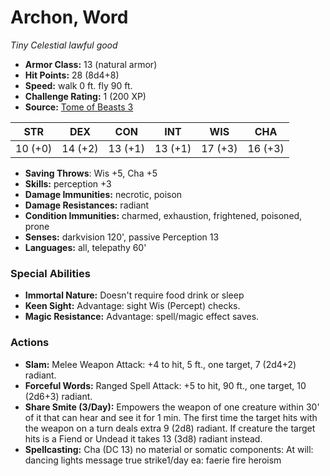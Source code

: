 # Archon, Word

*Tiny* *Celestial* *lawful good*

- **Armor Class:** 13 (natural armor)
- **Hit Points:** 28 (8d4+8)
- **Speed:** walk 0 ft. fly 90 ft.
- **Challenge Rating:** 1 (200 XP)
- **Source:** [Tome of Beasts 3](https://koboldpress.com/kpstore/product/tome-of-beasts-2-for-5th-edition/)

| STR | DEX | CON | INT | WIS | CHA |
| --- | --- | --- | --- | --- | --- |
| 10 (+0) | 14 (+2) | 13 (+1) | 13 (+1) | 17 (+3) | 16 (+3) |

- **Saving Throws**: Wis +5, Cha +5
- **Skills:** perception +3
- **Damage Immunities:** necrotic, poison
- **Damage Resistances:** radiant
- **Condition Immunities:** charmed, exhaustion, frightened, poisoned, prone
- **Senses:** darkvision 120', passive Perception 13
- **Languages:** all, telepathy 60'
### Special Abilities
- **Immortal Nature:** Doesn't require food drink or sleep
- **Keen Sight:** Advantage: sight Wis (Percept) checks.
- **Magic Resistance:** Advantage: spell/magic effect saves.
### Actions
- **Slam:** Melee Weapon Attack: +4 to hit, 5 ft., one target, 7 (2d4+2) radiant.
- **Forceful Words:** Ranged Spell Attack: +5 to hit, 90 ft., one target, 10 (2d6+3) radiant.
- **Share Smite (3/Day):** Empowers the weapon of one creature within 30' of it that can hear and see it for 1 min. The first time the target hits with the weapon on a turn deals extra 9 (2d8) radiant. If creature the target hits is a Fiend or Undead it takes 13 (3d8) radiant instead.
- **Spellcasting:** Cha (DC 13) no material or somatic components: At will: dancing lights message true strike1/day ea: faerie fire heroism
